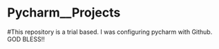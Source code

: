 # Pycharm__Projects
#This repository is a trial based. I was configuring pycharm with Github. GOD BLESS!!
